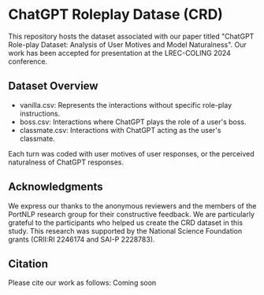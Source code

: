 # ChatGPT Roleplay Datase (CRD)
This repository hosts the dataset associated with our paper titled "ChatGPT Role-play Dataset: Analysis of User Motives and Model Naturalness". Our work has been accepted for presentation at the LREC-COLING 2024 conference.

## Dataset Overview
- vanilla.csv: Represents the interactions without specific role-play instructions.
- boss.csv: Interactions where ChatGPT plays the role of a user's boss.
- classmate.csv: Interactions with ChatGPT acting as the user's classmate.
  
Each turn was coded with user motives of user responses, or the perceived naturalness of ChatGPT responses.

## Acknowledgments
We express our thanks to the anonymous reviewers and the members of the PortNLP research group for their constructive feedback. We are particularly grateful to the participants who helped us create the CRD dataset in this study. This research was supported by the National Science Foundation grants (CRII:RI 2246174 and SAI-P 2228783).

## Citation
Please cite our work as follows:
Coming soon
